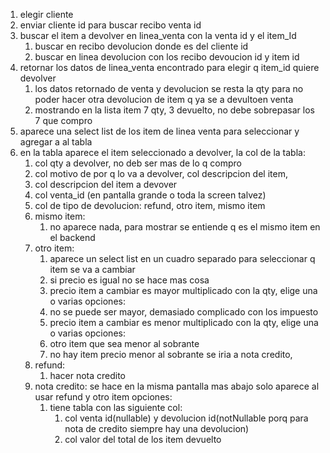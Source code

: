 1. elegir cliente
2. enviar cliente id para buscar recibo venta id
3. buscar el item a devolver en linea_venta con la venta id y el item_Id
   1. buscar en recibo devolucion donde es del cliente id
   2. buscar en linea devolucion con los recibo devoucion id y item id
4. retornar los datos de linea_venta encontrado para elegir q item_id quiere devolver
   1. los datos retornado de venta y devolucion se resta la qty para no poder hacer otra devolucion de item q ya se a devultoen venta
   2. mostrando en la lista item 7 qty, 3 devuelto, no debe sobrepasar los 7 que compro
5. aparece una select list de los item de linea venta para seleccionar y agregar a al tabla
6. en la tabla aparece el item seleccionado a devolver, la col de la tabla:
   1. col qty a devolver, no deb ser mas de lo q compro
   2. col motivo de por q lo va a devolver, col descripcion del item,
   3. col descripcion del item a devover
   4. col venta_id (en pantalla grande o toda la screen talvez)
   5. col de tipo de devolucion: refund, otro item, mismo item
   6. mismo item:
      1. no aparece nada, para mostrar se entiende q es el mismo item en el backend
   7. otro item:
      1. aparece un select list en un cuadro separado para seleccionar q item se va a cambiar
      2. si precio es igual no se hace mas cosa
      3. precio item a cambiar es mayor multiplicado con la qty, elige una o varias opciones:
      4. no se puede ser mayor, demasiado complicado con los impuesto
      5. precio item a cambiar es menor multiplicado con la qty, elige una o varias opciones:
      6. otro item que sea menor al sobrante
      7. no hay item precio menor al sobrante se iria a nota credito,
   8. refund:
      1. hacer nota credito
   9. nota credito: se hace en la misma pantalla mas abajo solo aparece al usar refund y otro item opciones:
      1. tiene tabla con las siguiente col:
         1. col venta id(nullable) y devolucion id(notNullable porq para nota de credito siempre hay una devolucion)
         2. col valor del total de los item devuelto
